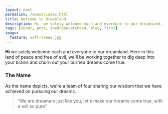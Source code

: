 ```yaml
---
layout: post
permalink: /about/index.html
title: Welcome to Dreamland
description: Hi, we solely welcome each and everyone to our dreamland. Here in this land of peace and free of evil, we'll be working together to dig deep into your brains and churn out your burried dreams come true. 
tags: [about, post, thedreamcatcher4, blog, first]
image:
  feature: soft-trees.jpg
---
```


**Hi** we solely welcome each and everyone to our dreamland. Here in this land of peace and free of evil, we'll be working together to dig deep into your brains and churn out your burried dreams come true.

### The Name
As the name depicts, we're a team of four sharing our wisdom that we have achieved on pursuing our dreams. 

> "We are dreamers just like you, 
> let's make our dreams come true, 
> with a will so pure"